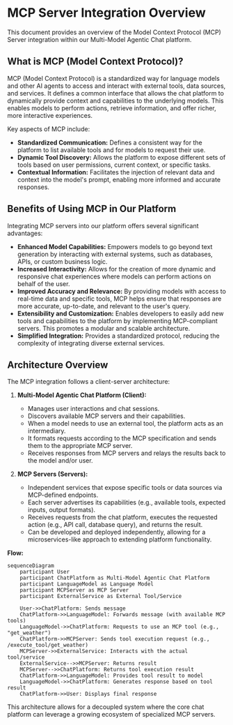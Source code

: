 # MCP Server Integration Overview

This document provides an overview of the Model Context Protocol (MCP) Server integration within our Multi-Model Agentic Chat platform.

## What is MCP (Model Context Protocol)?

MCP (Model Context Protocol) is a standardized way for language models and other AI agents to access and interact with external tools, data sources, and services. It defines a common interface that allows the chat platform to dynamically provide context and capabilities to the underlying models. This enables models to perform actions, retrieve information, and offer richer, more interactive experiences.

Key aspects of MCP include:
- **Standardized Communication:** Defines a consistent way for the platform to list available tools and for models to request their use.
- **Dynamic Tool Discovery:** Allows the platform to expose different sets of tools based on user permissions, current context, or specific tasks.
- **Contextual Information:** Facilitates the injection of relevant data and context into the model's prompt, enabling more informed and accurate responses.

## Benefits of Using MCP in Our Platform

Integrating MCP servers into our platform offers several significant advantages:

- **Enhanced Model Capabilities:** Empowers models to go beyond text generation by interacting with external systems, such as databases, APIs, or custom business logic.
- **Increased Interactivity:** Allows for the creation of more dynamic and responsive chat experiences where models can perform actions on behalf of the user.
- **Improved Accuracy and Relevance:** By providing models with access to real-time data and specific tools, MCP helps ensure that responses are more accurate, up-to-date, and relevant to the user's query.
- **Extensibility and Customization:** Enables developers to easily add new tools and capabilities to the platform by implementing MCP-compliant servers. This promotes a modular and scalable architecture.
- **Simplified Integration:** Provides a standardized protocol, reducing the complexity of integrating diverse external services.

## Architecture Overview

The MCP integration follows a client-server architecture:

1.  **Multi-Model Agentic Chat Platform (Client):**
    *   Manages user interactions and chat sessions.
    *   Discovers available MCP servers and their capabilities.
    *   When a model needs to use an external tool, the platform acts as an intermediary.
    *   It formats requests according to the MCP specification and sends them to the appropriate MCP server.
    *   Receives responses from MCP servers and relays the results back to the model and/or user.

2.  **MCP Servers (Servers):**
    *   Independent services that expose specific tools or data sources via MCP-defined endpoints.
    *   Each server advertises its capabilities (e.g., available tools, expected inputs, output formats).
    *   Receives requests from the chat platform, executes the requested action (e.g., API call, database query), and returns the result.
    *   Can be developed and deployed independently, allowing for a microservices-like approach to extending platform functionality.

**Flow:**
```mermaid
sequenceDiagram
    participant User
    participant ChatPlatform as Multi-Model Agentic Chat Platform
    participant LanguageModel as Language Model
    participant MCPServer as MCP Server
    participant ExternalService as External Tool/Service

    User->>ChatPlatform: Sends message
    ChatPlatform->>LanguageModel: Forwards message (with available MCP tools)
    LanguageModel->>ChatPlatform: Requests to use an MCP tool (e.g., "get_weather")
    ChatPlatform->>MCPServer: Sends tool execution request (e.g., /execute_tool/get_weather)
    MCPServer->>ExternalService: Interacts with the actual tool/service
    ExternalService-->>MCPServer: Returns result
    MCPServer-->>ChatPlatform: Returns tool execution result
    ChatPlatform->>LanguageModel: Provides tool result to model
    LanguageModel->>ChatPlatform: Generates response based on tool result
    ChatPlatform->>User: Displays final response
```

This architecture allows for a decoupled system where the core chat platform can leverage a growing ecosystem of specialized MCP servers.